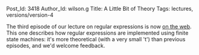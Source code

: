 Post_Id: 3418
Author_Id: wilson.g
Title: A Little Bit of Theory
Tags: lectures, versions/version-4

<p>The third episode of our lecture on regular expressions is now <a href="/4_0/regexp/mechanics.html">on the web</a>. This one describes how regular expressions are implemented using finite state machines: it's more theoretical (with a very small 't') than previous episodes, and we'd welcome feedback.</p>
